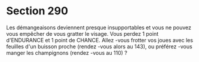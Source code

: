 # Section 290

Les démangeaisons deviennent presque insupportables et vous ne
pouvez vous empêcher de vous gratter le visage. Vous perdez 1
point d'ENDURANCE et 1 point de CHANCE. Allez -vous frotter
vos joues avec les feuilles d'un buisson proche (rendez -vous alors
au 143), ou préférez -vous manger les champignons (rendez -vous
au 110) ?